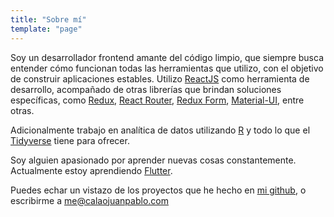 ```yaml
---
title: "Sobre mí"
template: "page"
---
```


Soy un desarrollador frontend amante del código limpio, que siempre busca entender cómo funcionan todas las herramientas que utilizo, con el objetivo de construir aplicaciones estables. Utilizo [ReactJS](https://reactjs.org) como herramienta de desarrollo, acompañado de otras librerías que brindan soluciones específicas, como [Redux](https://redux.js.org/), [React Router](https://reacttraining.com/react-router/), [Redux Form](https://redux-form.com), [Material-UI](https://material-ui.com), entre otras.

Adicionalmente trabajo en analítica de datos utilizando [R](https://www.rstudio.com/) y todo lo que el [Tidyverse](https://www.tidyverse.org/) tiene para ofrecer.

Soy alguien apasionado por aprender nuevas cosas constantemente. Actualmente estoy aprendiendo [Flutter](http://flutter.io).

Puedes echar un vistazo de los proyectos que he hecho en [mi github](https://github.com/CalaoJuanPablo), o escribirme a [me@calaojuanpablo.com](mailto:me@calaojuanpablo.com)

